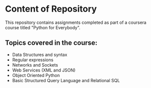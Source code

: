 # Content of Repository
This repository contains assignments completed as part of a coursera course titled "Python for Everybody". 

## Topics covered in the course:
- Data Structures and syntax
- Regular expressions
- Networks and Sockets
- Web Services (XML and JSON)
- Object Oriented Python
- Basic Structured Query Language and Relational SQL




